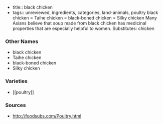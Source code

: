 - title:: black chicken
- tags:: unreviewed, ingredients, categories, land-animals, poultry
black chicken = Taihe chicken = black-boned chicken = Silky chicken Many Asians believe that soup made from black chicken has medicinal properties that are especially helpful to women. Substitutes: chicken

### Other Names

* black chicken
* Taihe chicken
* black-boned chicken
* Silky chicken

### Varieties

* [[poultry]]

### Sources
* http://foodsubs.com/Poultry.html
